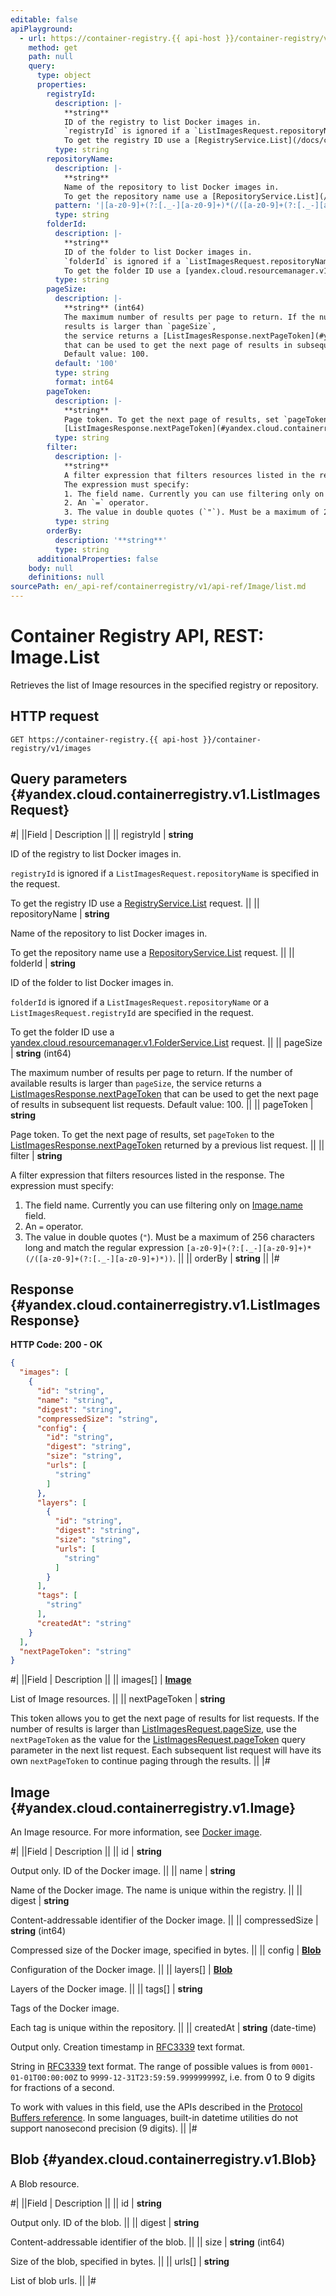 ```yaml
---
editable: false
apiPlayground:
  - url: https://container-registry.{{ api-host }}/container-registry/v1/images
    method: get
    path: null
    query:
      type: object
      properties:
        registryId:
          description: |-
            **string**
            ID of the registry to list Docker images in.
            `registryId` is ignored if a `ListImagesRequest.repositoryName` is specified in the request.
            To get the registry ID use a [RegistryService.List](/docs/container-registry/api-ref/Registry/list#List) request.
          type: string
        repositoryName:
          description: |-
            **string**
            Name of the repository to list Docker images in.
            To get the repository name use a [RepositoryService.List](/docs/container-registry/api-ref/Repository/list#List) request.
          pattern: '|[a-z0-9]+(?:[._-][a-z0-9]+)*(/([a-z0-9]+(?:[._-][a-z0-9]+)*))*'
          type: string
        folderId:
          description: |-
            **string**
            ID of the folder to list Docker images in.
            `folderId` is ignored if a `ListImagesRequest.repositoryName` or a `ListImagesRequest.registryId` are specified in the request.
            To get the folder ID use a [yandex.cloud.resourcemanager.v1.FolderService.List](/docs/resource-manager/api-ref/Folder/list#List) request.
          type: string
        pageSize:
          description: |-
            **string** (int64)
            The maximum number of results per page to return. If the number of available
            results is larger than `pageSize`,
            the service returns a [ListImagesResponse.nextPageToken](#yandex.cloud.containerregistry.v1.ListImagesResponse)
            that can be used to get the next page of results in subsequent list requests.
            Default value: 100.
          default: '100'
          type: string
          format: int64
        pageToken:
          description: |-
            **string**
            Page token. To get the next page of results, set `pageToken` to the
            [ListImagesResponse.nextPageToken](#yandex.cloud.containerregistry.v1.ListImagesResponse) returned by a previous list request.
          type: string
        filter:
          description: |-
            **string**
            A filter expression that filters resources listed in the response.
            The expression must specify:
            1. The field name. Currently you can use filtering only on [Image.name](#yandex.cloud.containerregistry.v1.Image) field.
            2. An `=` operator.
            3. The value in double quotes (`"`). Must be a maximum of 256 characters long and match the regular expression `[a-z0-9]+(?:[._-][a-z0-9]+)*(/([a-z0-9]+(?:[._-][a-z0-9]+)*))`.
          type: string
        orderBy:
          description: '**string**'
          type: string
      additionalProperties: false
    body: null
    definitions: null
sourcePath: en/_api-ref/containerregistry/v1/api-ref/Image/list.md
---
```


# Container Registry API, REST: Image.List

Retrieves the list of Image resources in the specified registry or repository.

## HTTP request

```
GET https://container-registry.{{ api-host }}/container-registry/v1/images
```

## Query parameters {#yandex.cloud.containerregistry.v1.ListImagesRequest}

#|
||Field | Description ||
|| registryId | **string**

ID of the registry to list Docker images in.

`registryId` is ignored if a `ListImagesRequest.repositoryName` is specified in the request.

To get the registry ID use a [RegistryService.List](/docs/container-registry/api-ref/Registry/list#List) request. ||
|| repositoryName | **string**

Name of the repository to list Docker images in.

To get the repository name use a [RepositoryService.List](/docs/container-registry/api-ref/Repository/list#List) request. ||
|| folderId | **string**

ID of the folder to list Docker images in.

`folderId` is ignored if a `ListImagesRequest.repositoryName` or a `ListImagesRequest.registryId` are specified in the request.

To get the folder ID use a [yandex.cloud.resourcemanager.v1.FolderService.List](/docs/resource-manager/api-ref/Folder/list#List) request. ||
|| pageSize | **string** (int64)

The maximum number of results per page to return. If the number of available
results is larger than `pageSize`,
the service returns a [ListImagesResponse.nextPageToken](#yandex.cloud.containerregistry.v1.ListImagesResponse)
that can be used to get the next page of results in subsequent list requests.
Default value: 100. ||
|| pageToken | **string**

Page token. To get the next page of results, set `pageToken` to the
[ListImagesResponse.nextPageToken](#yandex.cloud.containerregistry.v1.ListImagesResponse) returned by a previous list request. ||
|| filter | **string**

A filter expression that filters resources listed in the response.
The expression must specify:
1. The field name. Currently you can use filtering only on [Image.name](#yandex.cloud.containerregistry.v1.Image) field.
2. An `=` operator.
3. The value in double quotes (`"`). Must be a maximum of 256 characters long and match the regular expression `[a-z0-9]+(?:[._-][a-z0-9]+)*(/([a-z0-9]+(?:[._-][a-z0-9]+)*))`. ||
|| orderBy | **string** ||
|#

## Response {#yandex.cloud.containerregistry.v1.ListImagesResponse}

**HTTP Code: 200 - OK**

```json
{
  "images": [
    {
      "id": "string",
      "name": "string",
      "digest": "string",
      "compressedSize": "string",
      "config": {
        "id": "string",
        "digest": "string",
        "size": "string",
        "urls": [
          "string"
        ]
      },
      "layers": [
        {
          "id": "string",
          "digest": "string",
          "size": "string",
          "urls": [
            "string"
          ]
        }
      ],
      "tags": [
        "string"
      ],
      "createdAt": "string"
    }
  ],
  "nextPageToken": "string"
}
```

#|
||Field | Description ||
|| images[] | **[Image](#yandex.cloud.containerregistry.v1.Image)**

List of Image resources. ||
|| nextPageToken | **string**

This token allows you to get the next page of results for list requests. If the number of results
is larger than [ListImagesRequest.pageSize](#yandex.cloud.containerregistry.v1.ListImagesRequest), use
the `nextPageToken` as the value
for the [ListImagesRequest.pageToken](#yandex.cloud.containerregistry.v1.ListImagesRequest) query parameter
in the next list request. Each subsequent list request will have its own
`nextPageToken` to continue paging through the results. ||
|#

## Image {#yandex.cloud.containerregistry.v1.Image}

An Image resource. For more information, see [Docker image](/docs/container-registry/concepts/docker-image).

#|
||Field | Description ||
|| id | **string**

Output only. ID of the Docker image. ||
|| name | **string**

Name of the Docker image.
The name is unique within the registry. ||
|| digest | **string**

Content-addressable identifier of the Docker image. ||
|| compressedSize | **string** (int64)

Compressed size of the Docker image, specified in bytes. ||
|| config | **[Blob](#yandex.cloud.containerregistry.v1.Blob)**

Configuration of the Docker image. ||
|| layers[] | **[Blob](#yandex.cloud.containerregistry.v1.Blob)**

Layers of the Docker image. ||
|| tags[] | **string**

Tags of the Docker image.

Each tag is unique within the repository. ||
|| createdAt | **string** (date-time)

Output only. Creation timestamp in [RFC3339](https://www.ietf.org/rfc/rfc3339.txt) text format.

String in [RFC3339](https://www.ietf.org/rfc/rfc3339.txt) text format. The range of possible values is from
`0001-01-01T00:00:00Z` to `9999-12-31T23:59:59.999999999Z`, i.e. from 0 to 9 digits for fractions of a second.

To work with values in this field, use the APIs described in the
[Protocol Buffers reference](https://developers.google.com/protocol-buffers/docs/reference/overview).
In some languages, built-in datetime utilities do not support nanosecond precision (9 digits). ||
|#

## Blob {#yandex.cloud.containerregistry.v1.Blob}

A Blob resource.

#|
||Field | Description ||
|| id | **string**

Output only. ID of the blob. ||
|| digest | **string**

Content-addressable identifier of the blob. ||
|| size | **string** (int64)

Size of the blob, specified in bytes. ||
|| urls[] | **string**

List of blob urls. ||
|#